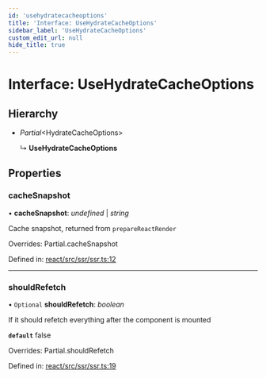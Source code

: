 ```yaml
---
id: 'usehydratecacheoptions'
title: 'Interface: UseHydrateCacheOptions'
sidebar_label: 'UseHydrateCacheOptions'
custom_edit_url: null
hide_title: true
---
```


# Interface: UseHydrateCacheOptions

## Hierarchy

- _Partial_<HydrateCacheOptions\>

  ↳ **UseHydrateCacheOptions**

## Properties

### cacheSnapshot

• **cacheSnapshot**: _undefined_ \| _string_

Cache snapshot, returned from `prepareReactRender`

Overrides: Partial.cacheSnapshot

Defined in: [react/src/ssr/ssr.ts:12](https://github.com/PabloSzx/gqless/blob/master/packages/react/src/ssr/ssr.ts#L12)

---

### shouldRefetch

• `Optional` **shouldRefetch**: _boolean_

If it should refetch everything after the component is mounted

**`default`**
false

Overrides: Partial.shouldRefetch

Defined in: [react/src/ssr/ssr.ts:19](https://github.com/PabloSzx/gqless/blob/master/packages/react/src/ssr/ssr.ts#L19)

